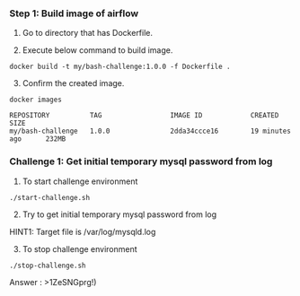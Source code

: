 ### Step 1: Build image of airflow
1. Go to directory that has Dockerfile.

2. Execute below command to build image.
```
docker build -t my/bash-challenge:1.0.0 -f Dockerfile .
```

3. Confirm the created image.
```
docker images
```
```
REPOSITORY          TAG                 IMAGE ID            CREATED             SIZE
my/bash-challenge   1.0.0               2dda34ccce16        19 minutes ago      232MB
```

### Challenge 1: Get initial temporary mysql password from log
1. To start challenge environment
```
./start-challenge.sh
```

2. Try to get initial temporary mysql password from log

HINT1: Target file is /var/log/mysqld.log

3. To stop challenge environment
```
./stop-challenge.sh
```
Answer : >1ZeSNGprg!)

